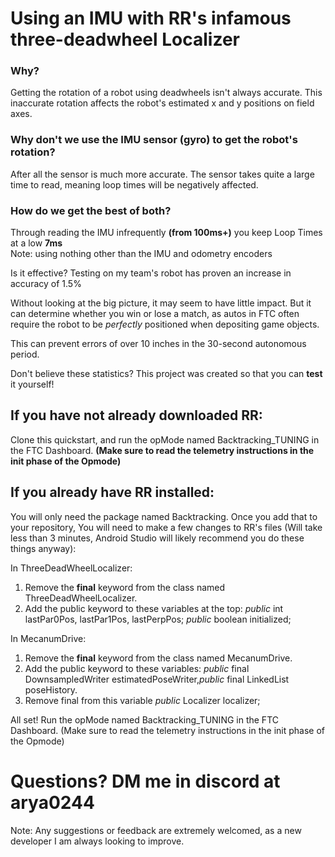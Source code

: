 <h1>Using an IMU with RR's infamous three-deadwheel Localizer</h1>

<h3>Why?</h3>
Getting the rotation of a robot using deadwheels isn't always accurate.
This inaccurate rotation affects the robot's estimated x and y positions on field axes.


<h3>Why don't we use the IMU sensor (gyro) to get the robot's rotation?</h3>
After all the sensor is much more accurate.
The sensor takes quite a large time to read, meaning loop times will be negatively affected.

<h3>How do we get the best of both?</h3>

Through reading the IMU infrequently <b>(from 100ms+)</b> you keep Loop Times at a low <b>7ms</b> <br>Note: using nothing other than the IMU and odometry encoders<be>

Is it effective? Testing on my team's robot has proven an increase in accuracy of 1.5%<br>

Without looking at the big picture, it may seem to have little impact. But it can determine whether you win or lose a match, as autos in FTC often require the robot to be <i>perfectly</i> positioned when depositing game objects.

This can prevent errors of over 10 inches in the 30-second autonomous period.

Don't believe these statistics? This project was created so that you can <b>test</b> it yourself!

<h2>If you have not already downloaded RR: </h2>
Clone this quickstart, and run the opMode named Backtracking_TUNING in the FTC Dashboard.
<b>(Make sure to read the telemetry instructions in the init phase of the Opmode)</b>

<h2> If you already have RR installed: </h2>
You will only need the package named Backtracking.
Once you add that to your repository,
You will need to make a few changes to RR's files (Will take less than 3 minutes, Android Studio will likely recommend you do these things anyway):

In ThreeDeadWheelLocalizer: 
1. Remove the <b>final</b> keyword from the class named ThreeDeadWheelLocalizer. 
2. Add the public keyword to these variables at the top: <i>public</i> int lastPar0Pos, lastPar1Pos, lastPerpPos; <i>public</i> boolean initialized;

In MecanumDrive: 
1. Remove the <b>final</b> keyword from the class named MecanumDrive.
2. Add the public keyword to these variables: <i>public</i> final DownsampledWriter estimatedPoseWriter,<i>public</i> final LinkedList<Pose2d> poseHistory.
4. Remove final from this variable <i>public</i> Localizer localizer;

All set! 
Run the opMode named Backtracking_TUNING in the FTC Dashboard.
(Make sure to read the telemetry instructions in the init phase of the Opmode)

<h1>Questions? DM me in discord at arya0244 </h1>
Note: Any suggestions or feedback are extremely welcomed, as a new developer I am always looking to improve.
